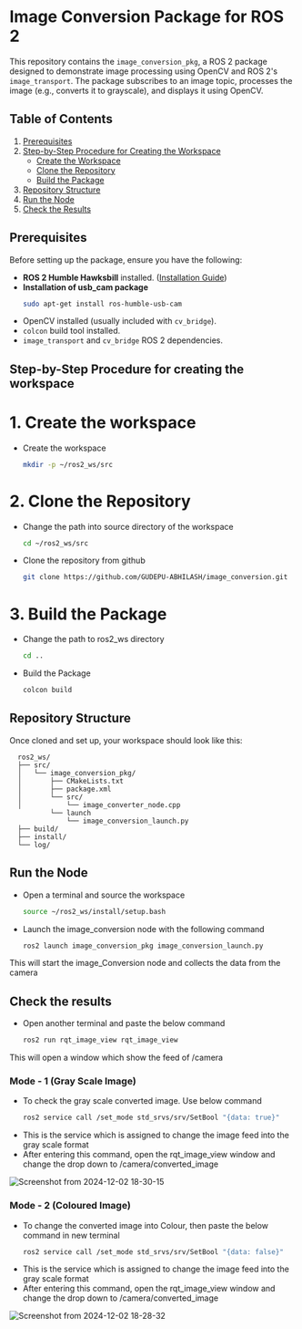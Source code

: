 # Image Conversion Package for ROS 2

This repository contains the `image_conversion_pkg`, a ROS 2 package designed to demonstrate image processing using OpenCV and ROS 2's `image_transport`. The package subscribes to an image topic, processes the image (e.g., converts it to grayscale), and displays it using OpenCV.

## Table of Contents

1. [Prerequisites](#prerequisites)  
2. [Step-by-Step Procedure for Creating the Workspace](#step-by-step-procedure-for-creating-the-workspace)  
   - [Create the Workspace](#create-the-workspace)  
   - [Clone the Repository](#clone-the-repository)   
   - [Build the Package](#build-the-package)  
3. [Repository Structure](#repository-structure)  
4. [Run the Node](#run-the-node)  
5. [Check the Results](#check-the-results)

## Prerequisites

Before setting up the package, ensure you have the following:

- **ROS 2 Humble Hawksbill** installed. ([Installation Guide](https://docs.ros.org/en/humble/Installation.html))
- **Installation of usb_cam package** 
    ```bash
    sudo apt-get install ros-humble-usb-cam
- OpenCV installed (usually included with `cv_bridge`).  
- `colcon` build tool installed.  
- `image_transport` and `cv_bridge` ROS 2 dependencies.

## Step-by-Step Procedure for creating the workspace
# 1. Create the workspace 
- Create the workspace 
    ```bash
    mkdir -p ~/ros2_ws/src
# 2. Clone the Repository
- Change the path into source directory of the workspace
    ```bash
    cd ~/ros2_ws/src
- Clone the repository from github
    ```bash
    git clone https://github.com/GUDEPU-ABHILASH/image_conversion.git
# 3. Build the Package 
- Change the path to ros2_ws directory
    ```bash
    cd ..
- Build the Package
    ```bash
    colcon build
## Repository Structure

Once cloned and set up, your workspace should look like this:

      ros2_ws/
      ├── src/
      │   └── image_conversion_pkg/
      │       ├── CMakeLists.txt
      │       ├── package.xml
      │       └── src/
      │           └── image_converter_node.cpp
              └── launch
                  └── image_conversion_launch.py
      ├── build/
      ├── install/
      └── log/

## Run the Node
- Open a terminal and source the workspace
    ```bash
    source ~/ros2_ws/install/setup.bash
- Launch the image_conversion node with the following command
    ```bash
    ros2 launch image_conversion_pkg image_conversion_launch.py
This will start the image_Conversion node and collects the data from the camera

## Check the results
- Open another terminal and paste the below command
    ```bash
    ros2 run rqt_image_view rqt_image_view
This will open a window which show the feed of /camera
### Mode - 1 (Gray Scale Image)
- To check the gray scale converted image. Use below command
    ```bash
    ros2 service call /set_mode std_srvs/srv/SetBool "{data: true}"
- This is the service which is assigned to change the image feed into the gray scale format
- After entering this command, open the rqt_image_view window and change the drop down to /camera/converted_image

![Screenshot from 2024-12-02 18-30-15](https://github.com/user-attachments/assets/3d35fcf9-69d9-44c7-8421-719e47b1483a)



### Mode - 2 (Coloured Image)
- To change the converted image into Colour, then paste the below command in new terminal
    ```bash
    ros2 service call /set_mode std_srvs/srv/SetBool "{data: false}"
- This is the service which is assigned to change the image feed into the gray scale format
- After entering this command, open the rqt_image_view window and change the drop down to /camera/converted_image


![Screenshot from 2024-12-02 18-28-32](https://github.com/user-attachments/assets/334b383c-f6d4-4deb-a14d-e204f82112f5)
